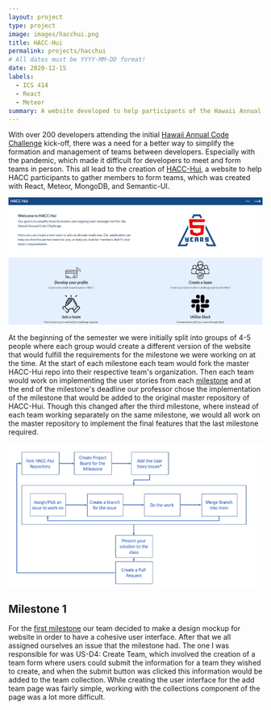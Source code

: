 ```yaml
---
layout: project
type: project
image: images/hacchui.png
title: HACC-Hui
permalink: projects/hacchui
# All dates must be YYYY-MM-DD format!
date: 2020-12-15
labels:
  - ICS 414
  - React
  - Meteor
summary: A website developed to help participants of the Hawaii Annual Code Challenge with team formation.
---
```


With over 200 developers attending the initial <a href="https://hacc.hawaii.gov/">Hawaii Annual Code Challenge</a> kick-off, there was a need for a better way to simplify the formation and management of teams between developers. Especially with the pandemic, which made it difficult for developers to meet and form teams in person. This all lead to the creation of <a href="https://hacchui.ics.hawaii.edu/#/">HACC-Hui</a>, a website to help HACC participants to gather members to form teams, which was created with React, Meteor, MongoDB, and Semantic-UI.

<img class="ui image" src="../images/hacchuilanding.png">

At the beginning of the semester we were initially split into groups of 4-5 people where each group would create a different version of the website that would fulfill the requirements for the milestone we were working on at the time. At the start of each milestone each team would fork the master HACC-Hui repo into their respective team's organization. Then each team would work on implementing the user stories from each <a href="https://hacc-hui.github.io/docs/requirements/milestone1/">milestone</a> and at the end of the milestone's deadline our professor chose the implementation of the milestone that would be added to the original master repository of HACC-Hui. Though this changed after the third milestone, where instead of each team working separately on the same milestone, we would all work on the master repository to implement the final features that the last milestone required.

<img class="ui image" src="../images/MilestoneFlow.png">

## Milestone 1

For the <a href="https://hacc-hui.github.io/docs/requirements/milestone1">first milestone</a> our team decided to make a design mockup for website in order to have a cohesive user interface. After that we all assigned ourselves an issue that the milestone had. The one I was responsible for was US-D4: Create Team, which involved the creation of a team form where users could submit the information for a team they wished to create, and when the submit button was clicked this information would be added to the team collection. While creating the user interface for the add team page was fairly simple, working with the collections component of the page was a lot more difficult. 



